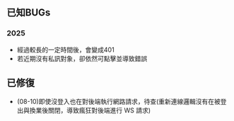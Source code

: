 ## 已知BUGs
### 2025
 - 經過較長的一定時間後，會變成401
 - 若近期沒有私訊對象，卻依然可點擊並導致錯誤


## 已修復
 - (08-10)即使沒登入也在對後端執行網路請求，待查(重新連線邏輯沒有在被登出與換業後關閉，導致瘋狂對後端進行 WS 請求)